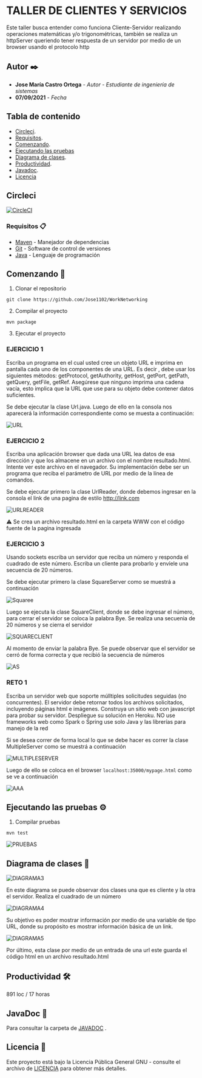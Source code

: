 # TALLER DE CLIENTES Y SERVICIOS

Este taller busca entender como funciona Cliente-Servidor realizando operaciones matemáticas y/o trigonométricas, también se realiza un httpServer queriendo tener respuesta de un servidor por medio de un browser usando el protocolo http

## Autor ✒️


* **Jose María Castro Ortega** - *Autor*  - *Estudiante de ingeniería de sistemas*
* **07/09/2021** - *Fecha* 


## Tabla de contenido

- [Circleci](#circleci).
- [Requisitos](#requisitos-).
- [Comenzando](#comenzando-).
- [Ejecutando las pruebas](#ejecutando-las-pruebas)
- [Diagrama de clases](#diagrama-de-clases-).
- [Productividad](#productividad-).
- [Javadoc](#javaDoc-).
- [Licencia](#licencia-)

## Circleci

[![CircleCI](https://circleci.com/gh/circleci/circleci-docs.svg?style=svg)](https://app.circleci.com/pipelines/github/Jose1102/AREP-TALLER-CLIENTES-Y-SERVICIOS)


### Requisitos 📋
* [Maven](https://maven.apache.org/) - Manejador de dependencias
* [Git](https://git-scm.com/) - Software de control de versiones
* [Java](https://www.oracle.com/java/) - Lenguaje de programación



## Comenzando 🚀
1. Clonar el repositorio
```
git clone https://github.com/Jose1102/WorkNetworking
```

2. Compilar el proyecto

```
mvn package
```



3. Ejecutar el proyecto 

### EJERCICIO 1

Escriba un programa en el cual usted cree un objeto URL e imprima en pantalla cada uno de los componentes de una URL. Es decir , debe usar los siguientes métodos: getProtocol, getAuthority, getHost, getPort, getPath, getQuery, getFile, getRef. Asegúrese que ninguno imprima una cadena vacía, esto implica que la URL que use para su objeto debe contener datos suficientes.

Se debe ejecutar la clase Url.java. Luego de ello en la consola nos aparecerá la información correspondiente como se muesta a continuación:

![URL](https://github.com/Jose1102/AREP-TALLER-CLIENTES-Y-SERVICIOS/blob/main/images/url.PNG)


### EJERCICIO 2

Escriba una aplicación browser que dada una URL lea datos de esa dirección y que los almacene en un archivo con el nombre resultado.html. Intente ver este archivo en el navegador. Su implementación debe ser un programa que reciba el parámetro de URL por medio de la línea de comandos.


Se debe ejecutar primero la clase UrlReader, donde debemos ingresar en la consola el link de una pagina de estilo http://link.com

![URLREADER](https://github.com/Jose1102/AREP-TALLER-CLIENTES-Y-SERVICIOS/blob/main/images/UrlReader.PNG)
 
⚠️ Se crea un archivo resultado.html en la carpeta WWW con el código fuente de la pagina ingresada

### EJERCICIO 3

Usando sockets escriba un servidor que reciba un número y responda el cuadrado de este número. Escriba un cliente para probarlo y envíele una secuencia de 20 números.

Se debe ejecutar primero la clase SquareServer como se muestrá a continuación

![Squaree](https://github.com/Jose1102/AREP-TALLER-CLIENTES-Y-SERVICIOS/blob/main/images/squareServer1.PNG)


Luego se ejecuta la clase SquareClient, donde se debe ingresar el número, para cerrar el servidor se coloca la palabra Bye. Se realiza una secuenia de 20 números y se cierra el servidor

![SQUARECLIENT](https://github.com/Jose1102/AREP-TALLER-CLIENTES-Y-SERVICIOS/blob/main/images/squareClient.PNG)


Al momento de enviar la palabra Bye. Se puede observar que el servidor se cerró de forma correcta y que recibió la secuencia de números

![AS](https://github.com/Jose1102/AREP-TALLER-CLIENTES-Y-SERVICIOS/blob/main/images/squareServer.PNG)


### RETO 1

Escriba un servidor web que soporte múlltiples solicitudes seguidas (no concurrentes). El servidor debe retornar todos los archivos solicitados, incluyendo páginas html e imágenes. Construya un sitio web con javascript para probar su servidor. Despliegue su solución en Heroku. NO use frameworks web como Spark o Spring use solo Java y las librerías para manejo de la red

Si se desea correr de forma local lo que se debe hacer es correr la clase MultipleServer como se muestrá a continuación

![MULTIPLESERVER](https://github.com/Jose1102/AREP-TALLER-CLIENTES-Y-SERVICIOS/blob/main/images/multiServer1.PNG)
 
Luego de ello se coloca en el browser ``` localhost:35000/mypage.html ``` como se ve a continuación

![AAA](https://github.com/Jose1102/AREP-TALLER-CLIENTES-Y-SERVICIOS/blob/main/images/multiServer2.PNG)


## Ejecutando las pruebas ⚙️

1. Compilar pruebas

```
mvn test
```
![PRUEBAS](https://github.com/Jose1102/AREP-TALLER-CLIENTES-Y-SERVICIOS/blob/main/images/test.PNG)

## Diagrama de clases 📖



![DIAGRAMA3](https://github.com/Jose1102/WorkNetworking/blob/master/images/diagrama/square.PNG)


En este diagrama se puede observar dos clases una que es cliente y la otra el servidor. Realiza el cuadrado de un número 



![DIAGRAMA4](https://github.com/Jose1102/WorkNetworking/blob/master/images/diagrama/url.PNG)


Su objetivo es poder mostrar información por medio de una variable de tipo URL, donde su propósito es mostrar información básica de un link.



![DIAGRAMA5](https://github.com/Jose1102/WorkNetworking/blob/master/images/diagrama/urlreader.PNG)


Por último, esta clase por medio de un entrada de una url este guarda el código html en un archivo resultado.html

 

## Productividad 🛠️
891 loc / 17 horas

## JavaDoc 📖

Para consultar la carpeta de [JAVADOC](https://github.com/Jose1102/AREP-TALLER-CLIENTES-Y-SERVICIOS/tree/main/JavaDoc) .

## Licencia 📌

Este proyecto está bajo la Licencia Pública General GNU - consulte el archivo de [LICENCIA](https://github.com/Jose1102/AREP-TALLER-CLIENTES-Y-SERVICIOS/blob/main/LICENSE.txt) para obtener más detalles.
